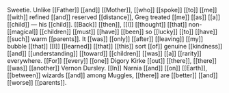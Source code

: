 Sweetie. Unlike [[Father]] [[and]] [[Mother]], [[who]] [[spoke]] [[to]] [[me]] [[with]] refined [[and]] reserved [[distance]], Greg treated [[me]] [[as]] [[a]] [[child]] — his [[child]]. [[Back]] [[then]], [[I]] [[thought]] [[that]] non-[[magical]] [[children]] [[must]] [[have]] [[been]] so [[lucky]] [[to]] [[have]] [[such]] warm [[parents]]. It [[was]] [[only]] [[after]] [[leaving]] [[my]] bubble [[that]] [[I]] [[learned]] [[that]] [[this]] sort [[of]] genuine [[kindness]] [[and]] [[understanding]] [[toward]] [[children]] [[was]] [[a]] [[rarity]] everywhere. [[For]] [[every]] [[one]] Digory Kirke [[out]] [[there]], [[there]] [[was]] [[another]] Vernon Dursley. [[In]] Narnia [[and]] [[on]] [[Earth]], [[between]] wizards [[and]] among Muggles, [[there]] are [[better]] [[and]] [[worse]] [[parents]].
